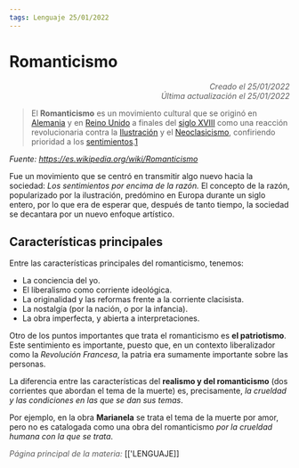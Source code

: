 ```yaml
---
tags: Lenguaje 25/01/2022
---
```


# Romanticismo
<div style="text-align: right; opacity: 0.7; font-style: italic;">Creado el 25/01/2022</div>
<div style="text-align: right; opacity: 0.7; font-style: italic;">Última actualización el 25/01/2022</div>

> El **Romanticismo** es un movimiento cultural que se originó en [Alemania](https://es.wikipedia.org/wiki/Alemania "Alemania") y en [Reino Unido](https://es.wikipedia.org/wiki/Reino_Unido "Reino Unido") a finales del [siglo XVIII](https://es.wikipedia.org/wiki/Siglo_XVIII "Siglo XVIII") como una reacción revolucionaria contra la [Ilustración](https://es.wikipedia.org/wiki/Ilustraci%C3%B3n "Ilustración") y el [Neoclasicismo](https://es.wikipedia.org/wiki/Neoclasicismo "Neoclasicismo"), confiriendo prioridad a los [sentimientos](https://es.wikipedia.org/wiki/Sentimiento "Sentimiento").[1](https://es.wikipedia.org/wiki/Romanticismo#cite_note-1)

*Fuente: https://es.wikipedia.org/wiki/Romanticismo*

Fue un movimiento que se centró en transmitir algo nuevo hacia la sociedad: *Los sentimientos por encima de la razón.*
El concepto de la razón, popularizado por la ilustración, predómino en Europa durante un siglo entero, por lo que era de esperar que, después de tanto tiempo, la sociedad se decantara por un nuevo enfoque artístico.

## Características principales

Entre las características principales del romanticismo, tenemos:

- La conciencia del yo.
- El liberalismo como corriente ideológica.
- La originalidad y las reformas frente a la corriente clacisista.
- La nostalgía (por la nación, o por la infancia).
- La obra imperfecta, y abierta a interpretaciones.

Otro de los puntos importantes que trata el romanticismo es **el patriotismo**. Este sentimiento es importante, puesto que, en un contexto liberalizador como la *Revolución Francesa*, la patria era sumamente importante sobre las personas.

La diferencia entre las características del **realismo y del romanticismo** (dos corrientes que abordan el tema de la muerte) es, precisamente, *la crueldad y las condiciones en las que se dan sus temas*.

Por ejemplo, en la obra **Marianela** se trata el tema de la muerte por amor, pero no es catalogada como una obra del romanticismo *por la crueldad humana con la que se trata*.

<span style="opacity: 0.7; font-style: italic;">Página principal de la materia:</span> [['LENGUAJE]]